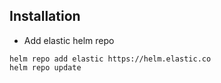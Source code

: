 ## Installation

* Add elastic helm repo

```
helm repo add elastic https://helm.elastic.co
helm repo update
```